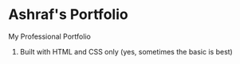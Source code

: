 # Ashraf's Portfolio
My Professional Portfolio

1. Built with HTML and CSS only (yes, sometimes the basic is best)